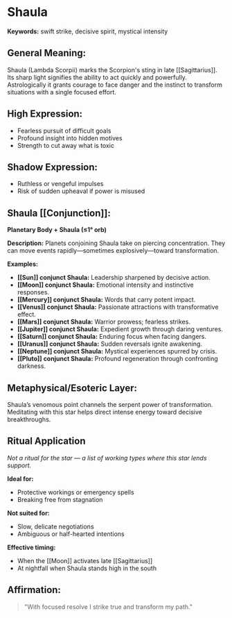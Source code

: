 # Shaula


**Keywords:** swift strike, decisive spirit, mystical intensity

## General Meaning:
Shaula (Lambda Scorpii) marks the Scorpion's sting in late [[Sagittarius]]. Its sharp light signifies the ability to act quickly and powerfully. Astrologically it grants courage to face danger and the instinct to transform situations with a single focused effort.

## High Expression:
- Fearless pursuit of difficult goals
- Profound insight into hidden motives
- Strength to cut away what is toxic

## Shadow Expression:
- Ruthless or vengeful impulses
- Risk of sudden upheaval if power is misused

## Shaula [[Conjunction]]:

**Planetary Body + Shaula (≤1° orb)**

**Description:**
Planets conjoining Shaula take on piercing concentration. They can move events rapidly—sometimes explosively—toward transformation.

**Examples:**
- **[[Sun]] conjunct Shaula:** Leadership sharpened by decisive action.
- **[[Moon]] conjunct Shaula:** Emotional intensity and instinctive responses.
- **[[Mercury]] conjunct Shaula:** Words that carry potent impact.
- **[[Venus]] conjunct Shaula:** Passionate attractions with transformative effect.
- **[[Mars]] conjunct Shaula:** Warrior prowess; fearless strikes.
- **[[Jupiter]] conjunct Shaula:** Expedient growth through daring ventures.
- **[[Saturn]] conjunct Shaula:** Enduring focus when facing dangers.
- **[[Uranus]] conjunct Shaula:** Sudden reversals ignite awakening.
- **[[Neptune]] conjunct Shaula:** Mystical experiences spurred by crisis.
- **[[Pluto]] conjunct Shaula:** Profound regeneration through confronting darkness.

## Metaphysical/Esoteric Layer:
Shaula’s venomous point channels the serpent power of transformation. Meditating with this star helps direct intense energy toward decisive breakthroughs.

## Ritual Application
*Not a ritual for the star — a list of working types where this star lends support.*

**Ideal for:**
- Protective workings or emergency spells
- Breaking free from stagnation

**Not suited for:**
- Slow, delicate negotiations
- Ambiguous or half-hearted intentions

**Effective timing:**
- When the [[Moon]] activates late [[Sagittarius]]
- At nightfall when Shaula stands high in the south

## Affirmation:

> "With focused resolve I strike true and transform my path."

